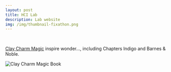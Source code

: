 ```yaml
---
layout: post
title: HCI Lab
description: Lab website
img: /img/thumbnail-fixathon.png
---
```


<br/>

<a href="http://amzn.to/2tNCjin">Clay Charm Magic</a> inspire wonder..., including <span class="italics">Chapters Indigo</span> and <span class="italics">Barnes &amp; Noble</span>.

<img class="col three" src="{{ site.baseurl }}/img/thumbnail-book.png" alt="Clay Charm Magic Book" title="Clay Charm Magic book"/>